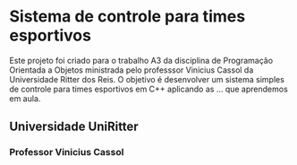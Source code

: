 # Sistema de controle para times esportivos
Este projeto foi criado para o trabalho A3 da disciplina de Programação Orientada a Objetos ministrada pelo professsor Vinicius Cassol da Universidade Ritter dos Reis. O objetivo é desenvolver um sistema simples de controle para times esportivos em C++ aplicando as ... que aprendemos em aula.

## Universidade UniRitter
### Professor Vinicius Cassol

